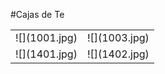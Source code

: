 #Cajas de Te

<table>
    <tr>
        <td>
            ![](1001.jpg)
        </td>
        <td>
            ![](1003.jpg)
        </td>
    </tr>
    <tr>
        <td>
            ![](1401.jpg)
        </td>
        <td>
            ![](1402.jpg)
        </td>
    </tr>
</table>